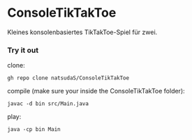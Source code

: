 # ConsoleTikTakToe
Kleines konsolenbasiertes TikTakToe-Spiel für zwei.


### Try it out
clone:
```
gh repo clone natsudaS/ConsoleTikTakToe
```
compile (make sure your inside the ConsoleTikTakToe folder):
```
javac -d bin src/Main.java
```
play:
```
java -cp bin Main
```
